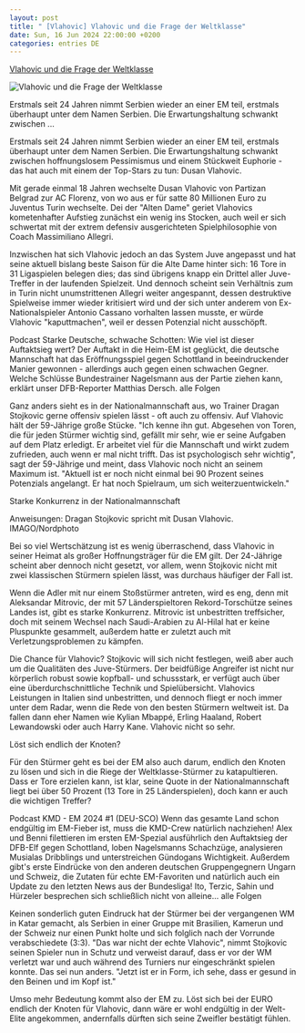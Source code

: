 ```yaml
---
layout: post
title: " [Vlahovic] Vlahovic und die Frage der Weltklasse"
date: Sun, 16 Jun 2024 22:00:00 +0200
categories: entries DE
---
```

[Vlahovic und die Frage der Weltklasse](https://www.kicker.de/vlahovic-und-die-frage-der-weltklasse-1025007/artikel)

![Vlahovic und die Frage der Weltklasse](https://derivates.kicker.de/image/upload/c_crop%2Cx_0%2Cy_88%2Cw_4000%2Ch_2250/w_1200%2Cq_auto/v1/2024/05/15/8fb96b50-b971-4569-9e61-ed98f2265936.jpeg)

Erstmals seit 24 Jahren nimmt Serbien wieder an einer EM teil, erstmals überhaupt unter dem Namen Serbien. Die Erwartungshaltung schwankt zwischen ...

Erstmals seit 24 Jahren nimmt Serbien wieder an einer EM teil, erstmals überhaupt unter dem Namen Serbien. Die Erwartungshaltung schwankt zwischen hoffnungslosem Pessimismus und einem Stückweit Euphorie - das hat auch mit einem der Top-Stars zu tun: Dusan Vlahovic.

Mit gerade einmal 18 Jahren wechselte Dusan Vlahovic von Partizan Belgrad zur AC Florenz, von wo aus er für satte 80 Millionen Euro zu Juventus Turin wechselte. Dei der "Alten Dame" geriet Vlahovics kometenhafter Aufstieg zunächst ein wenig ins Stocken, auch weil er sich schwertat mit der extrem defensiv ausgerichteten Spielphilosophie von Coach Massimiliano Allegri.

Inzwischen hat sich Vlahovic jedoch an das System Juve angepasst und hat seine aktuell bislang beste Saison für die Alte Dame hinter sich: 16 Tore in 31 Ligaspielen belegen dies; das sind übrigens knapp ein Drittel aller Juve-Treffer in der laufenden Spielzeit. Und dennoch scheint sein Verhältnis zum in Turin nicht unumstrittenen Allegri weiter angespannt, dessen destruktive Spielweise immer wieder kritisiert wird und der sich unter anderem von Ex-Nationalspieler Antonio Cassano vorhalten lassen musste, er würde Vlahovic "kaputtmachen", weil er dessen Potenzial nicht ausschöpft.

Podcast Starke Deutsche, schwache Schotten: Wie viel ist dieser Auftaktsieg wert? Der Auftakt in die Heim-EM ist geglückt, die deutsche Mannschaft hat das Eröffnungsspiel gegen Schottland in beeindruckender Manier gewonnen - allerdings auch gegen einen schwachen Gegner. Welche Schlüsse Bundestrainer Nagelsmann aus der Partie ziehen kann, erklärt unser DFB-Reporter Matthias Dersch. alle Folgen

Ganz anders sieht es in der Nationalmannschaft aus, wo Trainer Dragan Stojkovic gerne offensiv spielen lässt - oft auch zu offensiv. Auf Vlahovic hält der 59-Jährige große Stücke. "Ich kenne ihn gut. Abgesehen von Toren, die für jeden Stürmer wichtig sind, gefällt mir sehr, wie er seine Aufgaben auf dem Platz erledigt. Er arbeitet viel für die Mannschaft und wirkt zudem zufrieden, auch wenn er mal nicht trifft. Das ist psychologisch sehr wichtig", sagt der 59-Jährige und meint, dass Vlahovic noch nicht an seinem Maximum ist. "Aktuell ist er noch nicht einmal bei 90 Prozent seines Potenzials angelangt. Er hat noch Spielraum, um sich weiterzuentwickeln."

Starke Konkurrenz in der Nationalmannschaft

Anweisungen: Dragan Stojkovic spricht mit Dusan Vlahovic. IMAGO/Nordphoto

Bei so viel Wertschätzung ist es wenig überraschend, dass Vlahovic in seiner Heimat als großer Hoffnungsträger für die EM gilt. Der 24-Jährige scheint aber dennoch nicht gesetzt, vor allem, wenn Stojkovic nicht mit zwei klassischen Stürmern spielen lässt, was durchaus häufiger der Fall ist.

Wenn die Adler mit nur einem Stoßstürmer antreten, wird es eng, denn mit Aleksandar Mitrovic, der mit 57 Länderspieltoren Rekord-Torschütze seines Landes ist, gibt es starke Konkurrenz. Mitrovic ist unbestritten treffsicher, doch mit seinem Wechsel nach Saudi-Arabien zu Al-Hilal hat er keine Pluspunkte gesammelt, außerdem hatte er zuletzt auch mit Verletzungsproblemen zu kämpfen.

Die Chance für Vlahovic? Stojkovic will sich nicht festlegen, weiß aber auch um die Qualitäten des Juve-Stürmers. Der beidfüßige Angreifer ist nicht nur körperlich robust sowie kopfball- und schussstark, er verfügt auch über eine überdurchschnittliche Technik und Spielübersicht. Vlahovics Leistungen in Italien sind unbestritten, und dennoch fliegt er noch immer unter dem Radar, wenn die Rede von den besten Stürmern weltweit ist. Da fallen dann eher Namen wie Kylian Mbappé, Erling Haaland, Robert Lewandowski oder auch Harry Kane. Vlahovic nicht so sehr.

Löst sich endlich der Knoten?

Für den Stürmer geht es bei der EM also auch darum, endlich den Knoten zu lösen und sich in die Riege der Weltklasse-Stürmer zu katapultieren. Dass er Tore erzielen kann, ist klar, seine Quote in der Nationalmannschaft liegt bei über 50 Prozent (13 Tore in 25 Länderspielen), doch kann er auch die wichtigen Treffer?

Podcast KMD - EM 2024 #1 (DEU-SCO) Wenn das gesamte Land schon endgültig im EM-Fieber ist, muss die KMD-Crew natürlich nachziehen! Alex und Benni filettieren im ersten EM-Spezial ausführlich den Auftaktsieg der DFB-Elf gegen Schottland, loben Nagelsmanns Schachzüge, analysieren Musialas Dribblings und unterstreichen Gündogans Wichtigkeit. Außerdem gibt's erste Eindrücke von den anderen deutschen Gruppengegnern Ungarn und Schweiz, die Zutaten für echte EM-Favoriten und natürlich auch ein Update zu den letzten News aus der Bundesliga! Ito, Terzic, Sahin und Hürzeler besprechen sich schließlich nicht von alleine... alle Folgen

Keinen sonderlich guten Eindruck hat der Stürmer bei der vergangenen WM in Katar gemacht, als Serbien in einer Gruppe mit Brasilien, Kamerun und der Schweiz nur einen Punkt holte und sich folglich nach der Vorrunde verabschiedete (3:3). "Das war nicht der echte Vlahovic", nimmt Stojkovic seinen Spieler nun in Schutz und verweist darauf, dass er vor der WM verletzt war und auch während des Turniers nur eingeschränkt spielen konnte. Das sei nun anders. "Jetzt ist er in Form, ich sehe, dass er gesund in den Beinen und im Kopf ist."

Umso mehr Bedeutung kommt also der EM zu. Löst sich bei der EURO endlich der Knoten für Vlahovic, dann wäre er wohl endgültig in der Welt-Elite angekommen, andernfalls dürften sich seine Zweifler bestätigt fühlen.

